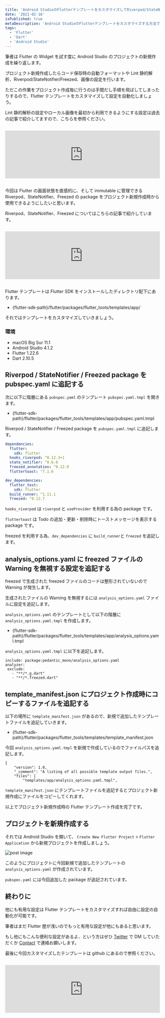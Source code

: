```yaml
---
title: 'Android StudioのFlutterテンプレートをカスタマイズしてRiverpod/StateNotifier/Freezedをプロジェクト新規作成時から使用出来るようにする'
date: '2021-02-16'
isPublished: true
metaDescription: 'Android StudioのFlutterテンプレートをカスタマイズする方法です。プロジェクト作成時のLint静的解析/Riverpod/StateNotifier/Freezed設定を自動化できます。Flutter テンプレートをカスタマイズして設定を自動化しましょう。'
tags:
  - 'Flutter'
  - 'Dart'
  - 'Android Studio'
---
```


筆者は Flutter の Widget を試す度に Android Studio のプロジェクトの新規作成を繰り返します。

プロジェクト新規作成したらコード保存時の自動フォーマットや Lint 静的解析、Riverpod/StateNotifier/Freezed、画像の設定を行います。

ただこの作業をプロジェクト作成毎に行うのは手間だし手順を飛ばしてしまったりするので、Flutter テンプレートをカスタマイズして設定を自動化しましょう。

Lint 静的解析の設定やローカル画像を最初から利用できるようにする設定は過去の記事で紹介してますので、こちらを参照ください。

<iframe class="hatenablogcard" style="width:100%;height:155px;margin:15px 0;max-width:680px;" title="Android StudioのFlutterテンプレートをカスタマイズしてLint静的解析/Visual Debugging設定/画像設定を自動化する | ZUMA Lab" src="https://hatenablog-parts.com/embed?url=https://zuma-lab.com/posts/flutter-create-new-project-template" frameborder="0" scrolling="no"></iframe>

今回は Flutter の画面状態を直感的に、そして immutable に管理できる Riverpod、StateNotifier、Freezed の package をプロジェクト新規作成時から使用できるようにしたいと思います。

Riverpod、StateNotifier、Freezed についてはこちらの記事で紹介しています。

<iframe class="hatenablogcard" style="width:100%;height:155px;margin:15px 0;max-width:680px;" title="FlutterのTodoアプリで Riverpod / useProvider / StateNotifier / Freezed の基本的な使い方を覚える | ZUMA Lab" src="https://hatenablog-parts.com/embed?url=https://zuma-lab.com/posts/flutter-todo-list-riverpod-use-provider-state-notifier-freezed" frameborder="0" scrolling="no"></iframe>

Flutter テンプレートは Flutter SDK をインストールしたディレクトリ配下にあります。

- {flutter-sdk-path}/flutter/packages/flutter_tools/templates/app/

それではテンプレートをカスタマイズしていきましょう。

### 環境

- macOS Big Sur 11.1
- Android Studio 4.1.2
- Flutter 1.22.6
- Dart 2.10.5

## Riverpod / StateNotifier / Freezed package を pubspec.yaml に追記する

次に以下に階層にある `pubspec.yaml` のテンプレート `pubspec.yaml.tmpl` を開きます。

- {flutter-sdk-path}/flutter/packages/flutter_tools/templates/app/pubspec.yaml.tmpl

Riverpod / StateNotifier / Freezed package を `pubspec.yaml.tmpl` に追記します。

```yml:pubspec.yaml
dependencies:
  flutter:
    sdk: flutter
  hooks_riverpod: ^0.12.3+1
  state_notifier: ^0.6.0
  freezed_annotation: ^0.12.0
  fluttertoast: ^7.1.6

dev_dependencies:
  flutter_test:
    sdk: flutter
  build_runner: ^1.11.1
  freezed: ^0.12.7
```

`hooks_riverpod` は `riverpod` と `useProvider` を利用する為の package です。

`fluttertoast` は Todo の追加・更新・削除時にトーストメッセージを表示する package です。

freezed を利用する為、`dev_dependencies` に `build_runner`と `freezed` を追記します。

## analysis_options.yaml に freezed ファイルの Warning を無視する設定を追記する

freezed で生成された freezed ファイルのコードは整形されていないので Warning が発生します。

生成されたファイルの Warning を無視するには `analysis_options.yaml` ファイルに設定を追記します。

`analysis_options.yaml` のテンプレートとして以下の階層に `analysis_options.yaml.tmpl` を作成します。

- {flutter-sdk-path}/flutter/packages/flutter_tools/templates/app/analysis_options.yaml.tmpl

`analysis_options.yaml.tmpl` に以下を追記します。

```
include: package:pedantic_mono/analysis_options.yaml
analyzer:
 exclude:
   - "**/*.g.dart"
   - "**/*.freezed.dart"
```

## template_manifest.json にプロジェクト作成時にコピーするファイルを追記する

以下の場所に `template_manifest.json` があるので、新規で追加したテンプレートファイルを追記していきます。

- {flutter-sdk-path}/flutter/packages/flutter_tools/templates/template_manifest.json

今回 `analysis_options.yaml.tmpl` を新規で作成しているのでファイルパスを追記します。

```
{
    "version": 1.0,
    "_comment": "A listing of all possible template output files.",
    "files": [
        "templates/app/analysis_options.yaml.tmpl",
```

`template_manifest.json` にテンプレートファイルを追記するとプロジェクト新規作成にファイルをコピーしてくれます。

以上でプロジェクト新規作成時の Flutter テンプレート作成を完了です。

## プロジェクトを新規作成する

それでは Android Studio を開いて、 `Create New Flutter Project` > `Flutter Application` から新規プロジェクトを作成しましょう。

<img src='/images/posts/2021-02-04-1.png' class='img' alt='post image' />

このようにプロジェクトに今回新規で追加したテンプレートの `analysis_options.yaml` が作成されています。

`pubspec.yaml` には今回追加した package が追記されています。

## 終わりに

他にも有用な設定は Flutter テンプレートをカスタマイズすれば自由に設定の自動化が可能です。

筆者はまだ Flutter 歴が浅いのでもっと有用な設定が他にもあると思います。

もし他にもこんな便利な設定があるよ、という方はぜひ [Twitter](https://twitter.com/____ZUMA____) で DM していただくか [Contact](/contact) で連絡お願いします。

最後に今回カスタマイズしたテンプレートは github にあるので参照ください。

<iframe class="hatenablogcard" style="width:100%;height:155px;margin:15px 0;max-width:680px;" title="kazuma-fujita/flutter-create-new-project-template-with-riverpod: Customization sample of flutter template." src="https://hatenablog-parts.com/embed?url=https://github.com/kazuma-fujita/flutter-create-new-project-template-with-riverpod" frameborder="0" scrolling="no"></iframe>
